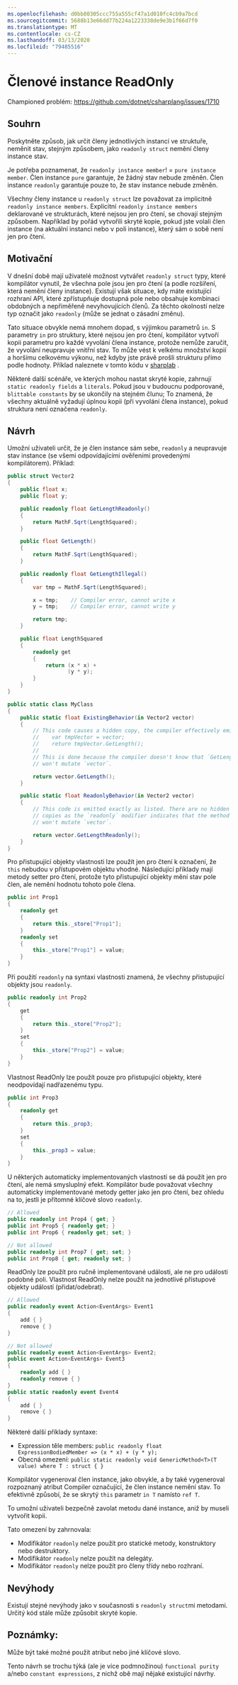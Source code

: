 ```yaml
---
ms.openlocfilehash: d0bb80305ccc755a555cf47a1d010fc4cb9a7bcd
ms.sourcegitcommit: 5688b13e66dd77b224a1223338de9e3b1f66d7f0
ms.translationtype: MT
ms.contentlocale: cs-CZ
ms.lasthandoff: 03/13/2020
ms.locfileid: "79485516"
---
```

# <a name="readonly-instance-members"></a>Členové instance ReadOnly

Championed problém: <https://github.com/dotnet/csharplang/issues/1710>

## <a name="summary"></a>Souhrn
[summary]: #summary

Poskytněte způsob, jak určit členy jednotlivých instancí ve struktuře, neměnit stav, stejným způsobem, jako `readonly struct` nemění členy instance stav.

Je potřeba poznamenat, že `readonly instance member`! = `pure instance member`. Člen instance `pure` garantuje, že žádný stav nebude změněn. Člen instance `readonly` garantuje pouze to, že stav instance nebude změněn.

Všechny členy instance u `readonly struct` lze považovat za implicitně `readonly instance members`. Explicitní `readonly instance members` deklarované ve strukturách, které nejsou jen pro čtení, se chovají stejným způsobem. Například by pořád vytvořili skryté kopie, pokud jste volali člen instance (na aktuální instanci nebo v poli instance), který sám o sobě není jen pro čtení.

## <a name="motivation"></a>Motivační
[motivation]: #motivation

V dnešní době mají uživatelé možnost vytvářet `readonly struct` typy, které kompilátor vynutil, že všechna pole jsou jen pro čtení (a podle rozšíření, která nemění členy instance). Existují však situace, kdy máte existující rozhraní API, které zpřístupňuje dostupná pole nebo obsahuje kombinaci obdobných a nepřiměřeně nevyhovujících členů. Za těchto okolností nelze typ označit jako `readonly` (může se jednat o zásadní změnu).

Tato situace obvykle nemá mnohem dopad, s výjimkou parametrů `in`. S parametry `in` pro struktury, které nejsou jen pro čtení, kompilátor vytvoří kopii parametru pro každé vyvolání člena instance, protože nemůže zaručit, že vyvolání neupravuje vnitřní stav. To může vést k velkému množství kopií a horšímu celkovému výkonu, než kdyby jste právě prošli strukturu přímo podle hodnoty. Příklad naleznete v tomto kódu v [sharplab](https://sharplab.io/#v2:CYLg1APgAgDABFAjAbgLACgNQMxwM4AuATgK4DGBcAagKYUD2RATBgN4ZycK4BmANvQCGlAB5p0XbnH5DKAT3GSOXHNIHC4AGRoA7AOYEAFgGUAjiUFEawZZ3YTJXPTQK3H9x54QB2OAAoROAAqOBEASjgwNy8YvzlguDkwxS8AXzd09EysXCgmOABhOA8VXnVKAFk/AEsdajoCRnyAN0E+EhoIks8oX1b2mgA6bX0jMwsrYEi4fo7h3QMTc0trFM5M1KA==) .

Některé další scénáře, ve kterých mohou nastat skryté kopie, zahrnují `static readonly fields` a `literals`. Pokud jsou v budoucnu podporované, `blittable constants` by se ukončily na stejném člunu; To znamená, že všechny aktuálně vyžadují úplnou kopii (při vyvolání člena instance), pokud struktura není označena `readonly`.

## <a name="design"></a>Návrh
[design]: #design

Umožní uživateli určit, že je člen instance sám sebe, `readonly` a neupravuje stav instance (se všemi odpovídajícími ověřeními provedenými kompilátorem). Příklad:

```csharp
public struct Vector2
{
    public float x;
    public float y;

    public readonly float GetLengthReadonly()
    {
        return MathF.Sqrt(LengthSquared);
    }

    public float GetLength()
    {
        return MathF.Sqrt(LengthSquared);
    }

    public readonly float GetLengthIllegal()
    {
        var tmp = MathF.Sqrt(LengthSquared);

        x = tmp;    // Compiler error, cannot write x
        y = tmp;    // Compiler error, cannot write y

        return tmp;
    }

    public float LengthSquared
    {
        readonly get
        {
            return (x * x) +
                   (y * y);
        }
    }
}

public static class MyClass
{
    public static float ExistingBehavior(in Vector2 vector)
    {
        // This code causes a hidden copy, the compiler effectively emits:
        //    var tmpVector = vector;
        //    return tmpVector.GetLength();
        //
        // This is done because the compiler doesn't know that `GetLength()`
        // won't mutate `vector`.

        return vector.GetLength();
    }

    public static float ReadonlyBehavior(in Vector2 vector)
    {
        // This code is emitted exactly as listed. There are no hidden
        // copies as the `readonly` modifier indicates that the method
        // won't mutate `vector`.

        return vector.GetLengthReadonly();
    }
}
```

Pro přistupující objekty vlastnosti lze použít jen pro čtení k označení, že `this` nebudou v přístupovém objektu vhodné. Následující příklady mají metody setter pro čtení, protože tyto přistupující objekty mění stav pole člen, ale nemění hodnotu tohoto pole člena.

```csharp
public int Prop1
{
    readonly get
    {
        return this._store["Prop1"];
    }
    readonly set
    {
        this._store["Prop1"] = value;
    }
}
```

Při použití `readonly` na syntaxi vlastnosti znamená, že všechny přistupující objekty jsou `readonly`.

```csharp
public readonly int Prop2
{
    get
    {
        return this._store["Prop2"];
    }
    set
    {
        this._store["Prop2"] = value;
    }
}
```

Vlastnost ReadOnly lze použít pouze pro přistupující objekty, které neodpovídají nadřazenému typu.

```csharp
public int Prop3
{
    readonly get
    {
        return this._prop3;
    }
    set
    {
        this._prop3 = value;
    }
}
```

U některých automaticky implementovaných vlastností se dá použít jen pro čtení, ale nemá smysluplný efekt. Kompilátor bude považovat všechny automaticky implementované metody getter jako jen pro čtení, bez ohledu na to, jestli je přítomné klíčové slovo `readonly`.

```csharp
// Allowed
public readonly int Prop4 { get; }
public int Prop5 { readonly get; }
public int Prop6 { readonly get; set; }

// Not allowed
public readonly int Prop7 { get; set; }
public int Prop8 { get; readonly set; }
```

ReadOnly lze použít pro ručně implementované události, ale ne pro události podobné poli. Vlastnost ReadOnly nelze použít na jednotlivé přístupové objekty událostí (přidat/odebrat).

```csharp
// Allowed
public readonly event Action<EventArgs> Event1
{
    add { }
    remove { }
}

// Not allowed
public readonly event Action<EventArgs> Event2;
public event Action<EventArgs> Event3
{
    readonly add { }
    readonly remove { }
}
public static readonly event Event4
{
    add { }
    remove { }
}
```

Některé další příklady syntaxe:

* Expression těle members: `public readonly float ExpressionBodiedMember => (x * x) + (y * y);`
* Obecná omezení: `public static readonly void GenericMethod<T>(T value) where T : struct { }`

Kompilátor vygeneroval člen instance, jako obvykle, a by také vygeneroval rozpoznaný atribut Compiler označující, že člen instance nemění stav. To efektivně způsobí, že se skrytý `this` parametr `in T` namísto `ref T`.

To umožní uživateli bezpečně zavolat metodu dané instance, aniž by museli vytvořit kopii.

Tato omezení by zahrnovala:

* Modifikátor `readonly` nelze použít pro statické metody, konstruktory nebo destruktory.
* Modifikátor `readonly` nelze použít na delegáty.
* Modifikátor `readonly` nelze použít pro členy třídy nebo rozhraní.

## <a name="drawbacks"></a>Nevýhody
[drawbacks]: #drawbacks

Existují stejné nevýhody jako v současnosti s `readonly struct`mi metodami. Určitý kód stále může způsobit skryté kopie.

## <a name="notes"></a>Poznámky:
[notes]: #notes

Může být také možné použít atribut nebo jiné klíčové slovo.

Tento návrh se trochu týká (ale je více podmnožinou) `functional purity` a/nebo `constant expressions`, z nichž obě mají nějaké existující návrhy.
